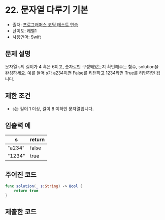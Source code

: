 # 22. 문자열 다루기 기본          

- 출처: [프로그래머스 코딩 테스트 연습](https://programmers.co.kr/learn/challenges)
- 난이도: 레벨1
- 사용언어: Swift



## 문제 설명  

문자열 s의 길이가 4 혹은 6이고, 숫자로만 구성돼있는지 확인해주는 함수, solution을 완성하세요. 예를 들어 s가 a234이면 False를 리턴하고 1234라면 True를 리턴하면 됩니다.



## 제한 조건   

- s는 길이 1 이상, 길이 8 이하인 문자열입니다.



## 입출력 예  

| s      | return |
| ------ | ------ |
| "a234" | false  |
| "1234" | true   |




## 주어진 코드  

~~~swift
func solution(_ s:String) -> Bool {
    return true
}
~~~




## 제출한 코드  

~~~swift

~~~
